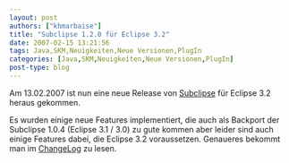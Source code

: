 ```yaml
---
layout: post
authors: ["khmarbaise"]
title: "Subclipse 1.2.0 für Eclipse 3.2"
date: 2007-02-15 13:21:56
tags: Java,SKM,Neuigkeiten,Neue Versionen,PlugIn
categories: [Java,SKM,Neuigkeiten,Neue Versionen,PlugIn]
post-type: blog
---
```

Am 13.02.2007 ist nun eine neue Release von <a href="http://subclipse.tigris.org"  title="Subclipse">Subclipse</a> für Eclipse 3.2 heraus gekommen.

Es wurden einige neue Features implementiert, die auch als Backport der Subclipse 1.0.4 (Eclipse 3.1 / 3.0) zu gute kommen aber leider sind auch 
einige Features dabei, die Eclipse 3.2 voraussetzen. Genaueres bekommt man im 
<a href="http://subclipse.tigris.org/subclipse_1.2.x/changes.html"  title="ChangeLog">ChangeLog</a> zu lesen.
